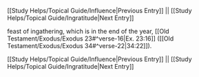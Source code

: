 [[Study Helps/Topical Guide/Influence|Previous Entry]]  ||  [[Study Helps/Topical Guide/Ingratitude|Next Entry]]

 feast of ingathering, which is in the end of the year, [[Old Testament/Exodus/Exodus 23#^verse-16|Ex. 23:16]] ([[Old Testament/Exodus/Exodus 34#^verse-22|34:22]]).

[[Study Helps/Topical Guide/Influence|Previous Entry]]  ||  [[Study Helps/Topical Guide/Ingratitude|Next Entry]]